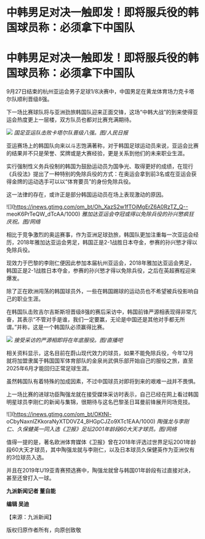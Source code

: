 # 中韩男足对决一触即发！即将服兵役的韩国球员称：必须拿下中国队

# 中韩男足对决一触即发！即将服兵役的韩国球员称：必须拿下中国队

9月27日结束的杭州亚运会男子足球1/8决赛中，中国男足在黄龙体育场力克卡塔尔队顺利晋级8强。

下一场比赛球队将与亚洲劲旅韩国队迎来正面交锋，这场“中韩大战”的到来使得亚运会热度更上一层楼，双方队员也都对比赛充满期待。

![](https://inews.gtimg.com/om_bt/Oy4jOyBJ11Bt1VLtONSNhKIeq9UaYLM9cdtDTGbpnDvLQAA/1000)
_国足亚运队击败卡塔尔队晋级八强。图/人民日报_

亚运赛场上的韩国队向来以斗志饱满著称，对于韩国足球运动员来说，亚运会比赛的结果并不只是荣誉、奖牌或是大赛经验，更是关系到他们的未来职业生涯。

实行强制性义务兵役制的韩国为鼓励运动员为国争光、取得更好的成绩，在现行《兵役法》提出了一种特别的免除兵役的方式：在奥运会拿到前3名或在亚运会获得金牌的运动选手可以以“体育要员”的身份免除兵役。

这一法律的存在，或许正是部分韩国运动员在场上表现激动的原因。

![](https://inews.gtimg.com/om_bt/Oh_XazS2w1fTOjMgErZ6A0RzTZ_Q--
meoK6PrTeQW_dTcAA/1000) _雅加达亚运会夺冠或得以免除兵役的孙兴慜疯狂庆祝。图/网络_

相比于竞争激烈的奥运赛事，作为亚洲足球劲旅，韩国队更加注重每一次亚运会经历，2018年雅加达亚运会男足，韩国正是2-1战胜日本夺金，参赛的孙兴慜才得以免除兵役。

现效力于巴黎的李刚仁便因此参加本届杭州亚运会，2018年雅加达亚运会男足，韩国正是2-1战胜日本夺金，参赛的孙兴慜才得以免除兵役，之后在英超赛程迎来爆发。

除了正在欧洲闯荡的韩国球员外，一些在韩国踢球的运动员也不希望被兵役影响自己的职业生涯。

在韩国队击败吉尔吉斯斯坦晋级8强的赛后采访中，韩国前锋严源相表现得非常亢奋，其表示“不管对手是谁，我们一定要赢，无论是中国还是其他对手都无所谓。”并称，这是一个韩国队必须赢得比赛。

![](https://inews.gtimg.com/om_bt/OLDBuz7asSHo5uYYIPnhpl2b6lyo4WVWGfq7VJcbU93wEAA/1000)
_接受采访的严源相即将在年底服役。图/直播吧_

相关资料显示，这名目前在蔚山现代效力的球员，如果不能免除兵役，今年12月就将加盟隶属于韩国国军体育部队的金泉尚武俱乐部开始自己的服役之旅，直至2025年6月才能回归正常足球生涯。

虽然韩国队有着特殊的加成因素，不过中国球员对即将到来的艰难一战并不畏惧。

上一场比赛的进球功臣陶强龙就在接受媒体采访时表示，自己已经在网上看过韩国明星球员李刚仁的新闻与集锦，很期待与这名巴黎圣日耳曼前锋展开同场竞技。

![](https://inews.gtimg.com/om_bt/OKtNI-
oCbyNaxnlZKkoraNyXTD0VZ4_8HGpCJZo9XTc1EAA/1000)
_陶强龙与李刚仁、久保健英一同入选《卫报》足坛2001年龄段60大天才球员。图/网络_

值得一提的是，著名欧洲体育媒体《卫报》曾在2018年评选过世界足坛2001年龄段60大天才球员，其中陶强龙就与李刚仁，以及日本球员久保健英作为亚洲仅有的3位球员入选。

并且在2019年U19亚青赛预选赛中，陶强龙就曾与韩国01年龄段有过直接对决，甚至还曾打入一球。

**九派新闻记者 董自能**

**编辑 吴迪**

【来源：九派新闻】

版权归原作者所有，向原创致敬

